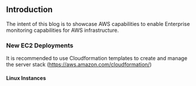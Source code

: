 ## Introduction

The intent of this blog is to showcase AWS capabilities to enable Enterprise monitoring capabilities for AWS infrastructure.
  
 ### New EC2 Deployments
 
 It is recommended to use Cloudformation templates to create and manage the server stack (https://aws.amazon.com/cloudformation/)
 
 #### Linux Instances
 
 
 
 
